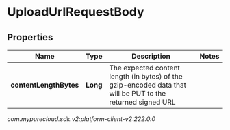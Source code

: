 # UploadUrlRequestBody


## Properties

| Name | Type | Description | Notes |
| ------------ | ------------- | ------------- | ------------- |
| **contentLengthBytes** | **Long** | The expected content length (in bytes) of the gzip-encoded data that will be PUT to the returned signed URL |  |




_com.mypurecloud.sdk.v2:platform-client-v2:222.0.0_
